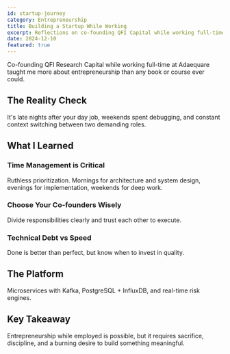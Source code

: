 ```yaml
---
id: startup-journey
category: Entrepreneurship
title: Building a Startup While Working
excerpt: Reflections on co-founding QFI Capital while working full-time.
date: 2024-12-10
featured: true
---
```


Co-founding QFI Research Capital while working full-time at Adaequare taught me more about entrepreneurship than any book or course ever could.

## The Reality Check

It's late nights after your day job, weekends spent debugging, and constant context switching between two demanding roles.

## What I Learned

### Time Management is Critical
Ruthless prioritization. Mornings for architecture and system design, evenings for implementation, weekends for deep work.

### Choose Your Co-founders Wisely
Divide responsibilities clearly and trust each other to execute.

### Technical Debt vs Speed
Done is better than perfect, but know when to invest in quality.

## The Platform

Microservices with Kafka, PostgreSQL + InfluxDB, and real-time risk engines.

## Key Takeaway

Entrepreneurship while employed is possible, but it requires sacrifice, discipline, and a burning desire to build something meaningful.


